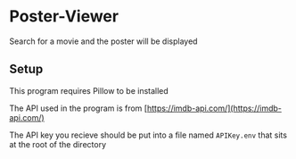 # Poster-Viewer
Search for a movie and the poster will be displayed

## Setup

This program requires Pillow to be installed

The API used in the program is from [https://imdb-api.com/](https://imdb-api.com/)

The API key you recieve should be put into a file named `APIKey.env` that sits at the root of the directory